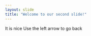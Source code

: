 ```yaml
---
layout: slide
title: "Welcome to our second slide!"
---
```

It is nice
Use the left arrow to go back
